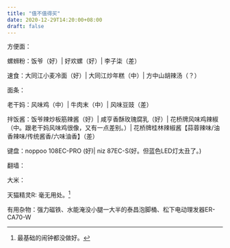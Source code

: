 ```yaml
---
title: "值不值得买"
date: 2020-12-29T14:20:00+08:00
draft: false
---
```

方便面：

螺蛳粉：饭爷（好）| 好欢螺（好）| 李子柒（差）

速食：大同江小麦冷面（好）| 大同江炒年糕（中）| 方中山胡辣汤（？）

面条：

老干妈：风味鸡（中）| 牛肉末（中）| 风味豆豉（差）

拌饭酱：饭爷辣炒板筋辣酱（好）| 咸亨香酥玫瑰腐乳（好）|  花桥牌风味鸡辣椒（中。跟老干妈风味鸡很像，又有一点差别。）| 花桥牌桂林辣椒酱【蒜蓉辣味/油香辣味/传统酱香/六味油香】（差）

键盘：noppoo 108EC-PRO (好)| niz 87EC-S(好。但蓝色LED灯太丑了。)

翻墙：

大米：

天猫精灵R: 毫无用处。[^1]

有用杂物：强力磁铁、水能淹没小腿一大半的泰昌泡脚桶、松下电动理发器ER-CA70-W

[^1]: 最基础的闹钟都没做好。

<!-- todo：

添加链接，淘宝客、京粉 

-->
